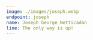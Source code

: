 ```yaml
---
image: ./images/joseph.webp
endpoint: joseph
name: Joseph George Netticadan
line: The only way is up!
---
```

